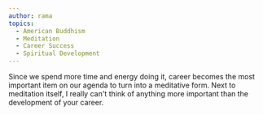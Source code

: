 ```yaml
---
author: rama
topics:
  - American Buddhism
  - Meditation
  - Career Success
  - Spiritual Development
---
```


Since we spend more time and energy doing it, career becomes the most important item on our agenda to turn into a meditative form. Next to meditation itself, I really can't think of anything more important than the development of your career.
